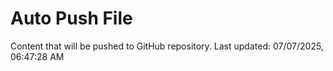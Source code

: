 # Auto Push File

Content that will be pushed to GitHub repository.
Last updated: 07/07/2025, 06:47:28 AM